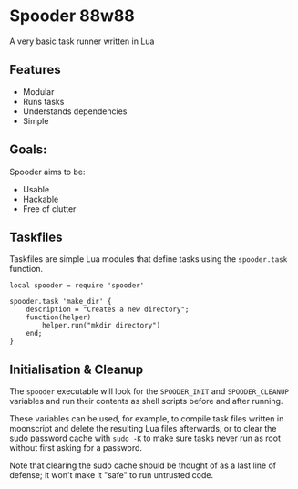 # Spooder 88w88

A very basic task runner written in Lua

## Features

- Modular
- Runs tasks
- Understands dependencies
- Simple

## Goals:

Spooder aims to be:

- Usable
- Hackable
- Free of clutter

## Taskfiles

Taskfiles are simple Lua modules that define tasks using the `spooder.task`
function.

	local spooder = require 'spooder'

	spooder.task 'make_dir' {
		description = "Creates a new directory";
		function(helper)
			helper.run("mkdir directory")
		end;
	}

## Initialisation & Cleanup

The `spooder` executable will look for the `SPOODER_INIT` and `SPOODER_CLEANUP`
variables and run their contents as shell scripts before and after running.

These variables can be used, for example, to compile task files written in
moonscript and delete the resulting Lua files afterwards, or to clear the sudo
password cache with `sudo -K` to make sure tasks never run as root without first
asking for a password.

Note that clearing the sudo cache should be thought of as a last line of
defense; it won't make it "safe" to run untrusted code.
